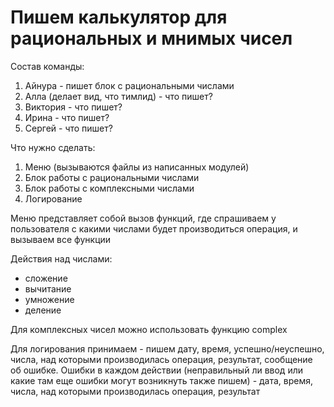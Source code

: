 # Пишем калькулятор для рациональных и мнимых чисел

Состав команды:
1. Айнура - пишет блок с рациональными числами
2. Алла (делает вид, что тимлид) - что пишет?
3. Виктория - что пишет?
4. Ирина - что пишет?
5. Сергей - что пишет?

Что нужно сделать:
1. Меню (вызываются файлы из написанных модулей)
2. Блок работы с рациональными числами
3. Блок работы с комплексными числами
4. Логирование 

Меню представляет собой вызов функций, где спрашиваем у пользователя с какими числами будет производиться операция, и вызываем все функции

Действия над числами:
 - сложение
 - вычитание
 - умножение
 - деление
 
Для комплексных чисел можно использовать функцию complex

Для логирования принимаем - пишем дату, время, успешно/неуспешно, числа, над которыми производилась операция, результат, сообщение об ошибке.
Ошибки в каждом действии (неправильный ли ввод или какие там еще ошибки могут возникнуть также пишем) - дата, время, числа, над которыми производилась операция, результат
